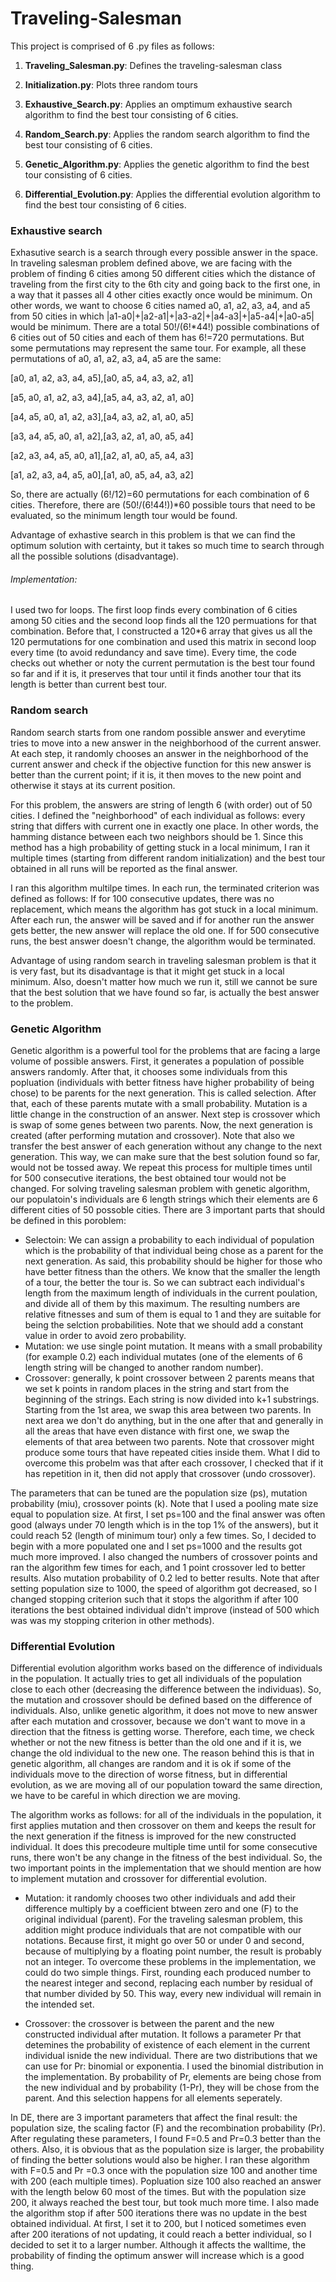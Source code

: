 # Traveling-Salesman

This project is comprised of 6 .py files as follows:

1. **Traveling_Salesman.py**:
Defines the traveling-salesman class

2. **Initialization.py**:
Plots three random tours

3. **Exhaustive_Search.py**:
Applies an omptimum exhaustive search algorithm to find the best tour consisting of 6 cities.

4. **Random_Search.py**:
Applies the random search algorithm to find the best tour consisting of 6 cities.

5. **Genetic_Algorithm.py**:
Applies the genetic algorithm to find the best tour consisting of 6 cities.

6. **Differential_Evolution.py**:
Applies the differential evolution algorithm to find the best tour consisting of 6 cities.




### Exhaustive search
Exhasutive search is a search through every possible answer in the space. In traveling salesman problem defined above, we are facing with the problem of finding 6 cities among 50 different cities which the distance of traveling from the first city to the 6th city and going back to the first one, in a way that it passes all 4 other cities exactly once would be minimum. On other words, we want to choose 6 cities named a0, a1, a2, a3, a4, and a5 from 50 cities in which |a1-a0|+|a2-a1|+|a3-a2|+|a4-a3|+|a5-a4|+|a0-a5| would be minimum. There are a total 50!/(6!*44!) possible combinations of 6 cities out of 50 cities and each of them has 6!=720 permutations. But some permutations may represent the same tour. For example, all these permutations of a0, a1, a2, a3, a4, a5 are the same:

[a0, a1, a2, a3, a4, a5],[a0, a5, a4, a3, a2, a1]

[a5, a0, a1, a2, a3, a4],[a5, a4, a3, a2, a1, a0]

[a4, a5, a0, a1, a2, a3],[a4, a3, a2, a1, a0, a5]

[a3, a4, a5, a0, a1, a2],[a3, a2, a1, a0, a5, a4]

[a2, a3, a4, a5, a0, a1],[a2, a1, a0, a5, a4, a3]

[a1, a2, a3, a4, a5, a0],[a1, a0, a5, a4, a3, a2]

So, there are actually (6!/12)=60 permutations for each combination of 6 cities. Therefore, there are (50!/(6!44!))*60 possible tours that need to be evaluated, so the minimum length tour would be found.

Advantage of exhastive search in this problem is that we can find the optimum solution with certainty, but it takes so much time to search through all the possible solutions (disadvantage).

###### Implementation:
I used two for loops. The first loop finds every combination of 6 cities among 50 cities and the second loop finds all the 120 permuations for that combination. Before that, I constructed a 120*6 array that gives us all the 120 permutations for one combination and used this matrix in second loop every time (to avoid redundancy and save time). Every time, the code checks out whether or noty the current permutation is the best tour found so far and if it is, it preserves that tour until it finds another tour that its length is better than current best tour.








### Random search

Random search starts from one random possible answer and everytime tries to move into a new answer in the neighborhood of the current answer. At each step, it randomly chooses an answer in the neighborhood of the current answer and check if the objective function for this new answer is better than the current point; if it is, it then moves to the new point and otherwise it stays at its current position.

For this problem, the answers are string of length 6 (with order) out of 50 cities. I defined the "neighborhood" of each individual as follows: every string that differs with current one in exactly one place. In other words, the hamming distance between each two neighbors should be 1. Since this method has a high probability of getting stuck in a local minimum, I ran it multiple times (starting from different random initialization) and the best tour obtained in all runs will be reported as the final answer.

I ran this algorithm multilpe times. In each run, the terminated criterion was defined as follows: If for 100 consecutive updates, there was no replacement, which means the algorithm has got stuck in a local minimum. After each run, the answer will be saved and if for another run the answer gets better, the new answer will replace the old one. If for 500 consecutive runs, the best answer doesn't change, the algorithm would be terminated.

Advantage of using random search in traveling salesman problem is that it is very fast, but its disadvantage is that it might get stuck in a local minimum. Also, doesn't matter how much we run it, still we cannot be sure that the best solution that we have found so far, is actually the best answer to the problem.


### Genetic Algorithm


Genetic algorithm is a powerful tool for the problems that are facing a large volume of possible answers. First, it generates a population of possible answers randomly. After that, it chooses some individuals from this popluation (individuals with better fitness have higher probability of being chose) to be parents for the next generation. This is called selection. After that, each of these parents mutate with a small probability. Mutation is a little change in the construction of an answer. Next step is crossover which is swap of some genes between two parents. Now, the next generation is created (after performing mutation and crossover). Note that also we transfer the best answer of each generation without any change to the next generation. This way, we can make sure that the best solution found so far, would not be tossed away. We repeat this process for multiple times until for 500 consecutive iterations, the best obtained tour would not be changed. For solving traveling salesman problem with genetic algorithm, our populatoin's individuals are 6 length strings which their elements are 6 different cities of 50 possoble cities. There are 3 important parts that should be defined in this poroblem:

* Selectoin: We can assign a probability to each individual of population which is the probability of that individual being chose as a parent for the next generation. As said, this probability should be higher for those who have better fitness than the others. We know that the smaller the length of a tour, the better the tour is. So we can subtract each individual's length from the maximum length of individuals in the current poulation, and divide all of them by this maximum. The resulting numbers are relative fitnesses and sum of them is equal to 1 and they are suitable for being the selction probabilities. Note that we should add a constant value in order to avoid zero probability.
* Mutation: we use single point mutation. It means with a small probability (for example 0.2) each individual mutates (one of the elements of 6 length string will be changed to another random number).
* Crossover: generally, k point crossover between 2 parents means that we set k points in random places in the string and start from the beginning of the strings. Each string is now divided into k+1 substrings. Starting from the 1st area, we swap this area between two parents. In next area we don't do anything, but in the one after that and generally in all the areas that have even distance with first one, we swap the elements of that area between two parents. Note that crossover might produce some tours that have repeated cities inside them. What I did to overcome this probelm was that after each crossover, I checked that if it has repetition in it, then did not apply that crossover (undo crossover).

The parameters that can be tuned are the population size (ps), mutation probability (miu), crossover points (k). Note that I used a pooling mate size equal to population size. At first, I set ps=100 and the final answer was often good (always under 70 length which is in the top 1% of the answers), but it could reach 52 (length of minimum tour) only a few times. So, I decided to begin with a more populated one and I set ps=1000 and the results got much more improved. I also changed the numbers of crossover points and ran the algorithm few times for each, and 1 point crossover led to better results. Also mutation probability of 0.2 led to better results. Note that after setting population size to 1000, the speed of algorithm got decreased, so I changed stopping criterion such that it stops the algorithm if after 100 iterations the best obtained individual didn't improve (instead of 500 which was was my stopping criterion in other methods).



### Differential Evolution


Differential evolution algorithm works based on the difference of individuals in the population. It actually tries to get all individuals of the population close to each other (decreasing the difference between the individuas). So, the mutation and crossover should be defined based on the difference of individuals. Also, unlike genetic algorithm, it does not move to new answer after each mutation and crossover, because we don't want to move in a direction that the fitness is getting worse. Therefore, each time, we check whether or not the new fitness is better than the old one and if it is, we change the old individual to the new one. The reason behind this is that in genetic algorithm, all changes are random and it is ok if some of the individuals move to the direction of worse fitness, but in differential evolution, as we are moving all of our population toward the same direction, we have to be careful in which direction we are moving.

The algorithm works as follows: for all of the individuals in the population, it first applies mutation and then crossover on them and keeps the result for the next generation if the fitness is improved for the new constructed individual. It does this precodeure multiple time until for some consecutive runs, there won't be any change in the fitness of the best individual. So, the two important points in the implementation that we should mention are how to implement mutation and crossover for differential evolution.

* Mutation: it randomly chooses two other individuals and add their difference multiply by a coefficient btween zero and one (F) to the original individual (parent). For the traveling salesman problem, this addition might produce individuals that are not compatible with our notations. Because first, it might go over 50 or under 0 and second, because of multiplying by a floating point number, the result is probably not an integer. To overcome these problems in the implementation, we could do two simple things. First, rounding each produced number to the nearest integer and second, replacing each number by residual of that number divided by 50. This way, every new individual will remain in the intended set.

* Crossover: the crossover is between the parent and the new constructed individual after mutation. It follows a parameter Pr that detemines the probability of existence of each element in the current individual isnide the new individual. There are two distributions that we can use for Pr: binomial or exponentia. I used the binomial distribution in the implementation. By probability of Pr, elements are being chose from the new individual and by probability (1-Pr), they will be chose from the parent. And this selection happens for all elements seperately.



In DE, there are 3 important parameters that affect the final result: the population size, the scaling factor (F) and the recombination probability (Pr). After regulating these parameters, I found F=0.5 and Pr=0.3 better than the others. Also, it is obvious that as the population size is larger, the probability of finding the better solutions would also be higher. I ran these algorithm with F=0.5 and Pr =0.3 once with the population size 100 and another time with 200 (each multiple times). Popluation size 100 also reached an answer with the length below 60 most of the times. But with the population size 200, it always reached the best tour, but took much more time. I also made the algorithm stop if after 500 iterations there was no update in the best obtained individual. At first, I set it to 200, but I noticed sometimes even after 200 iterations of not updating, it could reach a better individual, so I decided to set it to a larger number. Although it affects the walltime, the probability of finding the optimum answer will increase which is a good thing.










